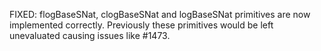 FIXED: flogBaseSNat, clogBaseSNat and logBaseSNat primitives are now implemented correctly.
Previously these primitives would be left unevaluated causing issues like #1473.

